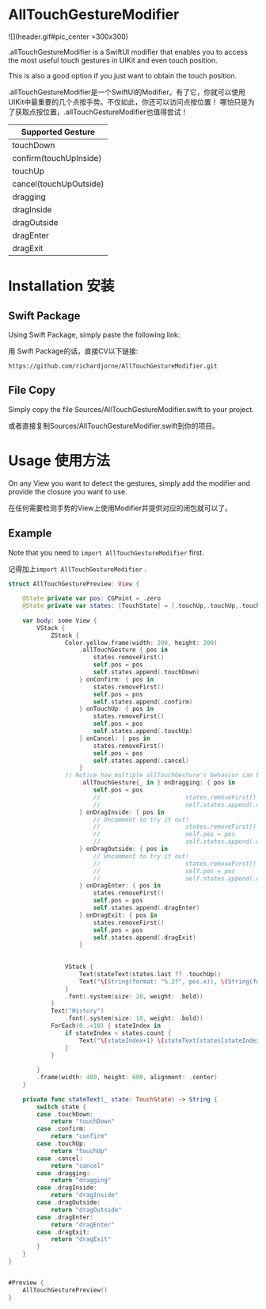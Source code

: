 # AllTouchGestureModifier

![](header.gif#pic_center =300x300)

.allTouchGestureModifier is a SwiftUI modifier that enables you to access the most useful touch gestures in UIKit and even touch position.

This is also a good option if you just want to obtain the touch position.

.allTouchGestureModifier是一个SwiftUI的Modifier。有了它，你就可以使用UIKit中最重要的几个点按手势。不仅如此，你还可以访问点按位置！
哪怕只是为了获取点按位置，.allTouchGestureModifier也值得尝试！


| Supported Gesture      |
| ---------------------- |
| touchDown              |
| confirm(touchUpInside) |
| touchUp                |
| cancel(touchUpOutside) |
| dragging               |
| dragInside             |
| dragOutside            |
| dragEnter              |
| dragExit               |


# Installation 安装

## Swift Package

Using Swift Package, simply paste the following link:

用 Swift Package的话，直接CV以下链接:

```
https://github.com/richardjorne/AllTouchGestureModifier.git
```

## File Copy

Simply copy the file Sources/AllTouchGestureModifier.swift to your project.

或者直接复制Sources/AllTouchGestureModifier.swift到你的项目。

# Usage 使用方法

On any View you want to detect the gestures, simply add the modifier and provide the closure you want to use.

在任何需要检测手势的View上使用Modifier并提供对应的闭包就可以了。

## Example

Note that you need to `import AllTouchGestureModifier` first.

记得加上`import AllTouchGestureModifier` .

```swift
struct AllTouchGesturePreview: View {
    
    @State private var pos: CGPoint = .zero
    @State private var states: [TouchState] = [.touchUp,.touchUp,.touchUp,.touchUp,.touchUp,.touchUp,.touchUp,.touchUp,.touchUp,.touchUp]
    
    var body: some View {
        VStack {
            ZStack {
                Color.yellow.frame(width: 200, height: 200)
                    .allTouchGesture { pos in
                        states.removeFirst()
                        self.pos = pos
                        self.states.append(.touchDown)
                    } onConfirm: { pos in
                        states.removeFirst()
                        self.pos = pos
                        self.states.append(.confirm)
                    } onTouchUp: { pos in
                        states.removeFirst()
                        self.pos = pos
                        self.states.append(.touchUp)
                    } onCancel: { pos in
                        states.removeFirst()
                        self.pos = pos
                        self.states.append(.cancel)
                    }
                // Notice how multiple allTouchGesture's behavior can be cumulated.
                    .allTouchGesture{_ in } onDragging: { pos in
                        self.pos = pos
                        //                        states.removeFirst()
                        //                        self.states.append(.dragging)
                    } onDragInside: { pos in
                        // Uncomment to try it out!
                        //                        states.removeFirst()
                        //                        self.pos = pos
                        //                        self.states.append(.dragInside)
                    } onDragOutside: { pos in
                        // Uncomment to try it out!
                        //                        states.removeFirst()
                        //                        self.pos = pos
                        //                        self.states.append(.dragOutside)
                    } onDragEnter: { pos in
                        states.removeFirst()
                        self.pos = pos
                        self.states.append(.dragEnter)
                    } onDragExit: { pos in
                        states.removeFirst()
                        self.pos = pos
                        self.states.append(.dragExit)
                    }
                
                
                VStack {
                    Text(stateText(states.last ?? .touchUp))
                    Text("\(String(format: "%.2f", pos.x)), \(String(format: "%.2f", pos.y))")
                }
                .font(.system(size: 20, weight: .bold))
            }
            Text("History")
                .font(.system(size: 18, weight: .bold))
            ForEach(0..<10) { stateIndex in
                if stateIndex < states.count {
                    Text("\(stateIndex+1) \(stateText(states[stateIndex]))")
                }
            }
            
        }
        .frame(width: 400, height: 600, alignment: .center)
    }
    
    private func stateText(_ state: TouchState) -> String {
        switch state {
        case .touchDown:
            return "touchDown"
        case .confirm:
            return "confirm"
        case .touchUp:
            return "touchUp"
        case .cancel:
            return "cancel"
        case .dragging:
            return "dragging"
        case .dragInside:
            return "dragInside"
        case .dragOutside:
            return "dragOutside"
        case .dragEnter:
            return "dragEnter"
        case .dragExit:
            return "dragExit"
        }
    }
}


#Preview {
    AllTouchGesturePreview()
}

```